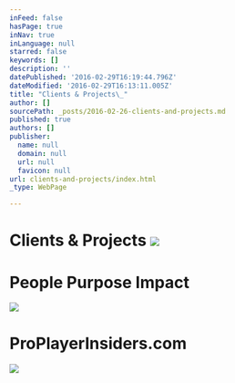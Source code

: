 ```yaml
---
inFeed: false
hasPage: true
inNav: true
inLanguage: null
starred: false
keywords: []
description: ''
datePublished: '2016-02-29T16:19:44.796Z'
dateModified: '2016-02-29T16:13:11.005Z'
title: "Clients & Projects\_"
author: []
sourcePath: _posts/2016-02-26-clients-and-projects.md
published: true
authors: []
publisher:
  name: null
  domain: null
  url: null
  favicon: null
url: clients-and-projects/index.html
_type: WebPage

---
```

# Clients & Projects ![](https://the-grid-user-content.s3-us-west-2.amazonaws.com/910cb912-330c-4c2a-8961-f2640511507c.jpg)

# People Purpose Impact
![](https://the-grid-user-content.s3-us-west-2.amazonaws.com/5a7aca18-b697-4924-98e0-ea931095fa1e.jpg)

# ProPlayerInsiders.com
![](https://the-grid-user-content.s3-us-west-2.amazonaws.com/1c6f9562-db5d-4a6b-a1f4-f70ba2b923a0.jpg)